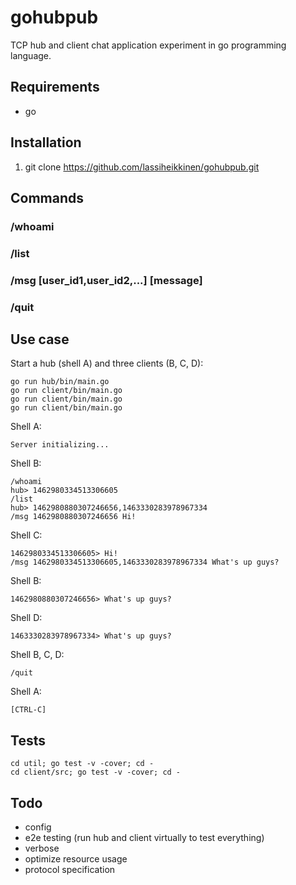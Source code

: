 # gohubpub

TCP hub and client chat application experiment in go programming language.

## Requirements

* go

## Installation

1. git clone https://github.com/lassiheikkinen/gohubpub.git

## Commands

### /whoami

### /list

### /msg [user_id1,user_id2,...] [message]

### /quit

## Use case

Start a hub (shell A) and three clients (B, C, D):

    go run hub/bin/main.go
    go run client/bin/main.go
    go run client/bin/main.go
    go run client/bin/main.go

Shell A:

    Server initializing...

Shell B:

    /whoami
    hub> 1462980334513306605
    /list
    hub> 1462980880307246656,1463330283978967334
    /msg 1462980880307246656 Hi!

Shell C:

    1462980334513306605> Hi!
    /msg 1462980334513306605,1463330283978967334 What's up guys?

Shell B:

    1462980880307246656> What's up guys?

Shell D:

    1463330283978967334> What's up guys?

Shell B, C, D:

    /quit

Shell A:

    [CTRL-C]

## Tests

    cd util; go test -v -cover; cd -
    cd client/src; go test -v -cover; cd -

## Todo

* config
* e2e testing (run hub and client virtually to test everything)
* verbose
* optimize resource usage
* protocol specification
